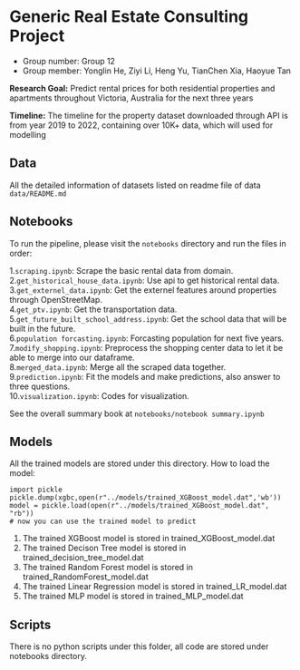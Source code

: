 # Generic Real Estate Consulting Project
- Group number: Group 12
- Group member: Yonglin He, Ziyi Li, Heng Yu, TianChen Xia, Haoyue Tan

**Research Goal:** Predict rental prices for both residential properties and apartments throughout Victoria, Australia for the next three years

**Timeline:** The timeline for the property dataset downloaded through API is from year 2019 to 2022, containing over 10K+ data, which will used for modelling

## Data
All the detailed information of datasets listed on readme file of data `data/README.md`

## Notebooks
To run the pipeline, please visit the `notebooks` directory and run the files in order:

1.`scraping.ipynb`: Scrape the basic rental data from domain.<br>
2.`get_historical_house_data.ipynb`: Use api to get historical rental data.<br>
3.`get_externel_data.ipynb`: Get the externel features around properties through OpenStreetMap.<br>
4.`get_ptv.ipynb`: Get the transportation data.<br>
5.`get_future_built_school_address.ipynb`: Get the school data that will be built in the future.<br>
6.`population forcasting.ipynb`: Forcasting population for next five years.<br>
7.`modify_shopping.ipynb`: Preprocess the shopping center data to let it be able to merge into our dataframe.<br>
8.`merged_data.ipynb`: Merge all the scraped data together.<br>
9.`prediction.ipynb`: Fit the models and make predictions, also answer to three questions.<br>
10.`visualization.ipynb`: Codes for visualization.<br>


See the overall summary book at `notebooks/notebook summary.ipynb`

## Models
All the trained models are stored under this directory.
How to load the model:
```
import pickle
pickle.dump(xgbc,open(r"../models/trained_XGBoost_model.dat",'wb'))
model = pickle.load(open(r"../models/trained_XGBoost_model.dat", "rb")) 
# now you can use the trained model to predict
```
1. The trained XGBoost model is stored in trained_XGBoost_model.dat 
2. The trained Decison Tree model is stored in trained_decision_tree_model.dat 
1. The trained Random Forest model is stored in trained_RandomForest_model.dat 
1. The trained Linear Regression model is stored in trained_LR_model.dat 
1. The trained MLP model is stored in trained_MLP_model.dat 

## Scripts
There is no python scripts under this folder, all code are stored under notebooks directory.

